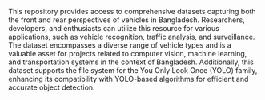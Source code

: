 This repository provides access to comprehensive datasets capturing both the front and rear perspectives of vehicles in Bangladesh. Researchers, developers, and enthusiasts can utilize this resource for various applications, such as vehicle recognition, traffic analysis, and surveillance. The dataset encompasses a diverse range of vehicle types and is a valuable asset for projects related to computer vision, machine learning, and transportation systems in the context of Bangladesh. Additionally, this dataset supports the file system for the You Only Look Once (YOLO) family, enhancing its compatibility with YOLO-based algorithms for efficient and accurate object detection.
